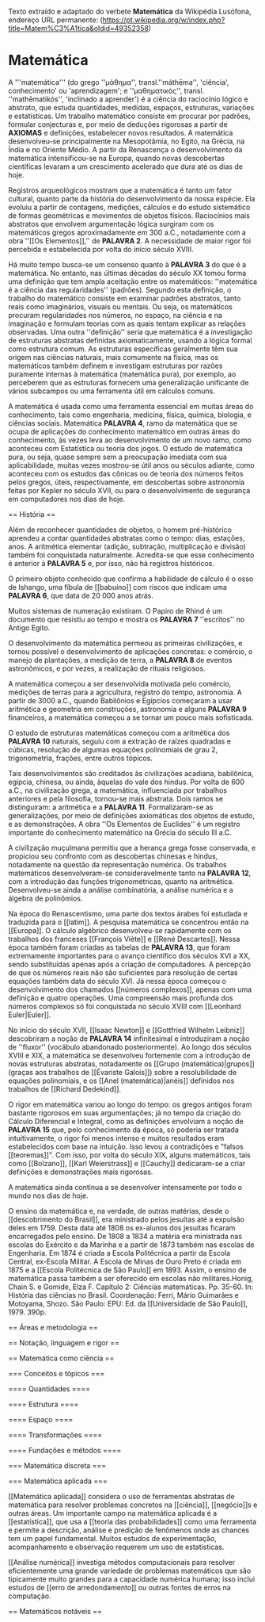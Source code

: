 Texto extraído e adaptado do verbete **Matemática** da Wikipédia Lusófona, endereço URL permanente:
    (https://pt.wikipedia.org/w/index.php?title=Matem%C3%A1tica&oldid=49352358)

# Matemática

A '''matemática''' (do grego ''μάθημα'', transl.''máthēma'', 'ciência', conhecimento' ou 'aprendizagem'; e ''μαθηματικός'', transl. ''mathēmatikós'',  'inclinado a aprender') é a ciência do raciocínio lógico e abstrato, que estuda quantidades, medidas, espaços, estruturas, variações e estatísticas. Um trabalho matemático consiste em procurar por padrões, formular conjecturas e, por meio de deduções rigorosas a partir de **AXIOMAS** e definições, estabelecer novos resultados. A matemática desenvolveu-se principalmente na Mesopotâmia, no Egito, na Grécia, na Índia e no Oriente Médio. A partir da Renascença o desenvolvimento da matemática intensificou-se na Europa, quando novas descobertas científicas levaram a um crescimento acelerado que dura até os dias de hoje.

Registros arqueológicos mostram que a matemática é tanto um fator cultural, quanto parte da história do desenvolvimento da nossa espécie. Ela evoluiu a partir de contagens, medições, cálculos e do estudo sistemático de formas geométricas e movimentos de objetos físicos. Raciocínios mais abstratos que envolvem argumentação lógica surgiram com os matemáticos gregos aproximadamente em 300 a.C., notadamente com a obra ''[[Os Elementos]],'' de **PALAVRA 2**. A necessidade de maior rigor foi percebida e estabelecida por volta do início século XVIII.

Há muito tempo busca-se um consenso quanto à **PALAVRA 3** do que é a matemática. No entanto, nas últimas décadas do século XX tomou forma uma definição que tem ampla aceitação entre os matemáticos: ''matemática é a ciência das regularidades'' (padrões). Segundo esta definição, o trabalho do matemático consiste em examinar padrões abstratos, tanto reais como imaginários, visuais ou mentais. Ou seja, os matemáticos procuram regularidades nos números, no espaço, na ciência e na imaginação e formulam teorias com as quais tentam explicar as relações observadas. Uma outra ''definição'' seria que matemática é a investigação de estruturas abstratas definidas axiomaticamente, usando a lógica formal como estrutura comum. As estruturas específicas geralmente têm sua origem nas ciências naturais, mais comumente na física, mas os matemáticos também definem e investigam estruturas por razões puramente internas à matemática (matemática pura), por exemplo, ao perceberem que as estruturas fornecem uma generalização unificante de vários subcampos ou uma ferramenta útil em cálculos comuns.

A matemática é usada como uma ferramenta essencial em muitas áreas do conhecimento, tais como engenharia, medicina, física, química, biologia, e ciências sociais. Matemática **PALAVRA 4**, ramo da matemática que se ocupa de aplicações do conhecimento matemático em outras áreas do conhecimento, às vezes leva ao desenvolvimento de um novo ramo, como aconteceu com Estatística ou teoria dos jogos. O estudo de matemática pura, ou seja, quase sempre sem a preocupação imediata com sua aplicabilidade, muitas vezes mostrou-se útil anos ou séculos adiante, como aconteceu com os estudos das cônicas ou de teoria dos números feitos pelos gregos, úteis, respectivamente, em descobertas sobre astronomia feitas por Kepler no século XVII, ou para o desenvolvimento de segurança em computadores nos dias de hoje.

== História ==

Além de reconhecer quantidades de objetos, o homem pré-histórico aprendeu a contar quantidades abstratas como o tempo: dias, estações, anos. A aritmética elementar (adição, subtração, multiplicação e divisão) também foi conquistada naturalmente. Acredita-se que esse conhecimento é anterior à **PALAVRA 5** e, por isso, não há registros históricos.

O primeiro objeto conhecido que confirma a habilidade de cálculo é o osso de Ishango, uma fíbula de [[babuíno]] com riscos que indicam uma **PALAVRA 6**, que data de 20 000 anos atrás.

Muitos sistemas de numeração existiram. O Papiro de Rhind é um documento que resistiu ao tempo e mostra os **PALAVRA 7** ''escritos'' no Antigo Egito.

O desenvolvimento da matemática permeou as primeiras civilizações, e tornou possível o desenvolvimento de aplicações concretas: o comércio, o manejo de plantações, a medição de terra, a **PALAVRA 8** de eventos astronômicos, e por vezes, a realização de rituais religiosos.

A matemática começou a ser desenvolvida motivada pelo comércio, medições de terras para a agricultura, registro do tempo, astronomia. A partir de 3000 a.C., quando Babilônios e Egípcios começaram a usar aritmética e geometria em construções, astronomia e alguns **PALAVRA 9** financeiros, a matemática começou a se tornar um pouco mais sofisticada.

O estudo de estruturas matemáticas começou com a aritmética dos **PALAVRA 10** naturais, seguiu com a extração de raízes quadradas e cúbicas, resolução de algumas equações polinomiais de grau 2, trigonometria, frações, entre outros tópicos.

Tais desenvolvimentos são creditados às civilizações acadiana, babilônica, egípcia, chinesa, ou ainda, àquelas do vale dos hindus. Por volta de 600 a.C., na civilização grega, a matemática, influenciada por trabalhos anteriores e pela filosofia, tornou-se mais abstrata. Dois ramos se distinguiram: a aritmética e a **PALAVRA 11**. Formalizaram-se as generalizações, por meio de definições axiomáticas dos objetos de estudo, e as demonstrações. A obra ''Os Elementos de Euclides'' é um registro importante do conhecimento matemático na Grécia do século III a.C.

A civilização muçulmana permitiu que a herança grega fosse conservada, e propiciou seu confronto com as descobertas chinesas e hindus, notadamente na questão da representação numérica. Os trabalhos matemáticos desenvolveram-se consideravelmente tanto na **PALAVRA 12**, com a introdução das funções trigonométricas, quanto na aritmética. Desenvolveu-se ainda a análise combinatória, a análise numérica e a álgebra de polinômios.

Na época do Renascentismo, uma parte dos textos árabes foi estudada e traduzida para o [[latim]]. A pesquisa matemática se concentrou então na [[Europa]]. O cálculo algébrico desenvolveu-se rapidamente com os trabalhos dos franceses [[François Viète]] e [[René Descartes]]. Nessa época também foram criadas as tabelas de **PALAVRA 13**, que foram extremamente importantes para o avanço científico dos séculos XVI a XX, sendo substituídas apenas após a criação de computadores. A percepção de que os números reais não são suficientes para resolução de certas equações também data do século XVI. Já nessa época começou o desenvolvimento dos chamados [[números complexos]], apenas com uma definição e quatro operações. Uma compreensão mais profunda dos números complexos só foi conquistada no século XVIII com [[Leonhard Euler|Euler]].

No início do século XVII, [[Isaac Newton]] e [[Gottfried Wilhelm Leibniz]] descobriram a noção de **PALAVRA 14** infinitesimal e introduziram a noção de ''fluxor'' (vocábulo abandonado posteriormente). Ao longo dos séculos XVIII e XIX, a matemática se desenvolveu fortemente com a introdução de novas estruturas abstratas, notadamente os [[Grupo (matemática)|grupos]] (graças aos trabalhos de [[Évariste Galois]]) sobre a resolubilidade de equações polinomiais, e os [[Anel (matemática)|anéis]] definidos nos trabalhos de [[Richard Dedekind]].

O rigor em matemática variou ao longo do tempo: os gregos antigos foram bastante rigorosos em suas argumentações; já no tempo da criação do Cálculo Diferencial e Integral, como as definições envolviam a noção de **PALAVRA 15** que, pelo conhecimento da época, só poderia ser tratada intuitivamente, o rigor foi menos intenso e muitos resultados eram estabelecidos com base na intuição. Isso levou a contradições e "falsos [[teoremas]]". Com isso, por volta do século XIX, alguns matemáticos, tais como [[Bolzano]], [[Karl Weierstrass]] e [[Cauchy]] dedicaram-se a criar definições e demonstrações mais rigorosas.

A matemática ainda continua a se desenvolver intensamente por todo o mundo nos dias de hoje.

O ensino da matemática e, na verdade, de outras matérias, desde o [[descobrimento do Brasil]], era ministrado pelos jesuítas até a expulsão deles em 1759. Desta data até 1808 os ex-alunos dos jesuítas ficaram encarregados pelo ensino. De 1808 a 1834 a matéria era ministrada nas escolas do Exército e da Marinha e a partir de 1873 também nas escolas de Engenharia. Em 1874 é criada a Escola Politécnica a partir da Escola Central, ex-Escola Militar. A Escola de Minas de Ouro Preto é criada em 1875 e a [[Escola Politécnica de São Paulo]] em 1893. Assim, o ensino de matemática passa também a ser oferecido em escolas não militares.<ref name="múltipla">Honig, Chain S. e Gomide, Elza F. Capítulo 2: Ciências matemáticas. Pp. 35-60. In: História das ciências no Brasil. Coordenação: Ferri, Mário Guimarães e Motoyama, Shozo. São Paulo: EPU: Ed. da [[Universidade de São Paulo]], 1979. 390p.

== Áreas e metodologia ==

== Notação, linguagem e rigor ==

== Matemática como ciência ==

=== Conceitos e tópicos ===

==== Quantidades ====

==== Estrutura ====

==== Espaço ====

==== Transformações ====

==== Fundações e métodos ====

=== Matemática discreta ===

=== Matemática aplicada ===

[[Matemática aplicada]] considera o uso de ferramentas abstratas de matemática para resolver problemas concretos na [[ciência]], [[negócio]]s e outras áreas. Um importante campo na matemática aplicada é a [[estatística]], que usa a [[teoria das probabilidades]] como uma ferramenta e permite a descrição, análise e predição de fenômenos onde as chances tem um papel fundamental. Muitos estudos de experimentação, acompanhamento e observação requerem um uso de estatísticas.

[[Análise numérica]] investiga métodos computacionais para resolver eficientemente uma grande variedade de problemas matemáticos que são tipicamente muito grandes para a capacidade numérica humana; isso inclui estudos de [[erro de arredondamento]] ou outras fontes de erros na computação.

== Matemáticos notáveis ==
